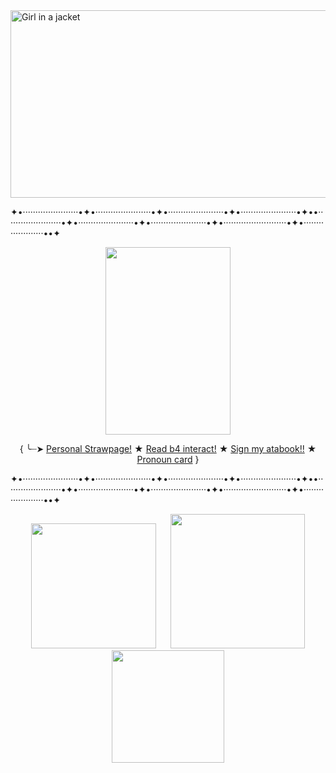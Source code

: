 <img src="https://i.pinimg.com/1200x/52/fd/74/52fd74c7a7daf059479ccc67e13cc64c.jpg" alt="Girl in a jacket" width="2000" height="300">


<p>✦&bull;&middot;&middot;&middot;&middot;&middot;&middot;&middot;&middot;&middot;&middot;&middot;&middot;&middot;&middot;&middot;&middot;&middot;&middot;&middot;&middot;&middot;&middot;&bull;✦&bull;&middot;&middot;&middot;&middot;&middot;&middot;&middot;&middot;&middot;&middot;&middot;&middot;&middot;&middot;&middot;&middot;&middot;&middot;&middot;&middot;&middot;&middot;&bull;✦&bull;&middot;&middot;&middot;&middot;&middot;&middot;&middot;&middot;&middot;&middot;&middot;&middot;&middot;&middot;&middot;&middot;&middot;&middot;&middot;&middot;&middot;&middot;&bull;✦&bull;&middot;&middot;&middot;&middot;&middot;&middot;&middot;&middot;&middot;&middot;&middot;&middot;&middot;&middot;&middot;&middot;&middot;&middot;&middot;&middot;&middot;&middot;&bull;✦&bull;&bull;&middot;&middot;&middot;&middot;&middot;&middot;&middot;&middot;&middot;&middot;&middot;&middot;&middot;&middot;&middot;&middot;&middot;&middot;&middot;&middot;&middot;&middot;&bull;✦&bull;&middot;&middot;&middot;&middot;&middot;&middot;&middot;&middot;&middot;&middot;&middot;&middot;&middot;&middot;&middot;&middot;&middot;&middot;&middot;&middot;&middot;&middot;&bull;✦&bull;&middot;&middot;&middot;&middot;&middot;&middot;&middot;&middot;&middot;&middot;&middot;&middot;&middot;&middot;&middot;&middot;&middot;&middot;&middot;&middot;&middot;&middot;&bull;✦&bull;&middot;&middot;&middot;&middot;&middot;&middot;&middot;&middot;&middot;&middot;&middot;&middot;&middot;&middot;&middot;&middot;&middot;&middot;&middot;&middot;&middot;&middot;&middot;&middot;&middot;&bull;✦&bull;&middot;&middot;&middot;&middot;&middot;&middot;&middot;&middot;&middot;&middot;&middot;&middot;&middot;&middot;&middot;&middot;&middot;&middot;&middot;&middot;&middot;&bull;&bull;✦</p>

<p align="center">
  
  <img width="200" height="300" src="https://static.wikia.nocookie.net/bsdmayoi/images/9/9f/0646_Dazai_Osamu_sd.png/revision/latest?cb=20240222055034">
</p>

<p align="center">
  {
      ╰┈➤ 
      <a href="https://0celot00.straw.page">Personal Strawpage!</a>
      ★
      <a href="https://ponytownprof.straw.page">Read b4 interact!</a>
      ★
      <a href= "https://0celot00.atabook.org">Sign my atabook!!</a>
      ★
      <a href= "https://en.pronouns.page/@0celot_o">Pronoun card</a>
  }

<p>✦&bull;&middot;&middot;&middot;&middot;&middot;&middot;&middot;&middot;&middot;&middot;&middot;&middot;&middot;&middot;&middot;&middot;&middot;&middot;&middot;&middot;&middot;&middot;&bull;✦&bull;&middot;&middot;&middot;&middot;&middot;&middot;&middot;&middot;&middot;&middot;&middot;&middot;&middot;&middot;&middot;&middot;&middot;&middot;&middot;&middot;&middot;&middot;&bull;✦&bull;&middot;&middot;&middot;&middot;&middot;&middot;&middot;&middot;&middot;&middot;&middot;&middot;&middot;&middot;&middot;&middot;&middot;&middot;&middot;&middot;&middot;&middot;&bull;✦&bull;&middot;&middot;&middot;&middot;&middot;&middot;&middot;&middot;&middot;&middot;&middot;&middot;&middot;&middot;&middot;&middot;&middot;&middot;&middot;&middot;&middot;&middot;&bull;✦&bull;&bull;&middot;&middot;&middot;&middot;&middot;&middot;&middot;&middot;&middot;&middot;&middot;&middot;&middot;&middot;&middot;&middot;&middot;&middot;&middot;&middot;&middot;&middot;&bull;✦&bull;&middot;&middot;&middot;&middot;&middot;&middot;&middot;&middot;&middot;&middot;&middot;&middot;&middot;&middot;&middot;&middot;&middot;&middot;&middot;&middot;&middot;&middot;&bull;✦&bull;&middot;&middot;&middot;&middot;&middot;&middot;&middot;&middot;&middot;&middot;&middot;&middot;&middot;&middot;&middot;&middot;&middot;&middot;&middot;&middot;&middot;&middot;&bull;✦&bull;&middot;&middot;&middot;&middot;&middot;&middot;&middot;&middot;&middot;&middot;&middot;&middot;&middot;&middot;&middot;&middot;&middot;&middot;&middot;&middot;&middot;&middot;&middot;&middot;&middot;&bull;✦&bull;&middot;&middot;&middot;&middot;&middot;&middot;&middot;&middot;&middot;&middot;&middot;&middot;&middot;&middot;&middot;&middot;&middot;&middot;&middot;&middot;&middot;&bull;&bull;✦</p>

<p>
  <p align="center">
    <img src="https://i.pinimg.com/736x/fd/fe/4b/fdfe4bbb7295a13b3bc2be00e671ad52.jpg" width="200" height="200" hspace="10" >
    <img src="https://i.pinimg.com/1200x/c3/1e/ae/c31eae686bbeacdf4ea1ac7fdbad31b9.jpg" width="215" height="215" hspace="10" >
  <img src="https://i.pinimg.com/1200x/a1/41/12/a141121471fb59d9058030dfef9eb5d7.jpg" width="180" height="180" hspace="10" >
</p>








